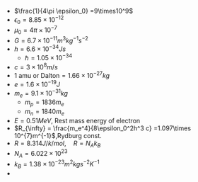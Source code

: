 - $\frac{1}{4\pi \epsilon_0} =9\times10^9$
- $\epsilon_0 = 8.85\times 10^{-12}$
- $\mu_0 = 4\pi \times 10^{-7}$
- $G=6.7\times 10^{-11} m^3 kg^{-1}s^{-2}$
- $h=6.6\times 10^{-34} Js$
	- $\hbar = 1.05\times 10^{-34}$
- $c=3\times 10^8 m/s$
- $1 \text{ amu or Dalton} = 1.66\times 10^{-27} kg$ 
- $e= 1.6\times 10^{-19} J$
- $m_e = 9.1 \times  10^{-31} kg$
	- $m_p=1836m_e$
	- $m_n=1840m_e$
- $E=0.51MeV$, Rest mass energy of electron
- $R_{\infty} = \frac{m_e^4}{8\epsilon_0^2h^3 c} =1.097\times 10^{7}m^{-1}$,Rydburg const. 
- $R=8.314 J/k/mol,$$\quad R=N_A k_B$
- $N_A=6.022\times10^{23}$
- $k_B=1.38\times 10^{-23}m^2 kg s^{-2}K^{-1}$
- 